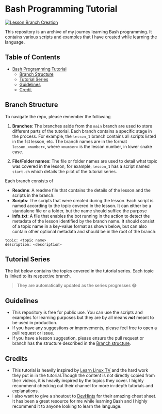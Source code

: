 # Bash Programming Tutorial

[![Lesson Branch Creation](https://github.com/itsbluejelly/Bash-Programming/actions/workflows/lesson_creation.yaml/badge.svg)](https://github.com/itsbluejelly/Bash-Programming/actions/workflows/lesson_creation.yaml)

This repository is an archive of my journey learning Bash programming. It contains various scripts and examples that I have created while learning the language.

## Table of Contents

- [Bash Programming Tutorial](#bash-programming-tutorial)
  - [Branch Structure](#branch-structure)
  - [Tutorial Series](#tutorial-series)
  - [Guidelines](#guidelines)
  - [Credit](#credits)

## Branch Structure

To navigate the repo, please remember the following

1. __Branches__: The branches aside from the `main` branch are used to store different parts of the tutorial. Each branch contains a specific stage in the process. For example, the `lesson_1` branch contains all scripts listed in the 1st lesson, etc. The branch names are in the format `lesson_<number>`, where `<number>` is the lesson number, in lower snake case.

2. __File/Folder names__: The file or folder names are used to detail what topic was covered in the lesson, for example, `lesson_1` has a script named `start.sh` which details the pilot of the tutorial series.

Each branch consists of

- __Readme__: A readme file that contains the details of the lesson and the scripts in the branch.
- __Scripts__: The scripts that were created during the lesson. Each script is named according to the topic covered in the lesson. It can either be a standalone file or a folder, but the name should suffice the purpose
- __info.txt__: A file that enables the bot running in the action to detect the metadata of the lesson identified by the branch name. It should consist of a topic name in a key-value format as shown below, but can also contain other optional metadata and should be in the root of the branch:

```text
topic: <topic name>
description: <description>
```

## Tutorial Series

The list below contains the topics covered in the tutorial series. Each topic is linked to its respective branch.

> They are automatically updated as the series progresses 😂

<!-- Please dont delete the comments surrounding the list of lessons🙏 -->
<!-- Start of tutorial list -->
<!-- End of tutorial list -->

## Guidelines

- This repository is free for public use. You can use the scripts and examples for learning purposes but they are by all means ___not___ meant to be used in production.
- If you have any suggestions or improvements, please feel free to open a pull request or issue.
- If you have a lesson suggestion, please ensure the pull request or branch has the structure described in the [Branch structure](#branch-structure).

## Credits

- This tutorial is heavily inspired by [Learn Linux TV](https://www.youtube.com/@LearnLinuxTV/videos) and the hard work they put in in the tutorial.Though the content is not directly copied from their videos, it is heavily inspired by the topics they cover. I highly recommend checking out their channel for more in-depth tutorials and explanations.
- I also want to give a shoutout to [DevHints](https://devhints.io/bash) for their amazing cheat sheet. It has been a great resource for me while learning Bash and I highly recommend it to anyone looking to learn the language.

